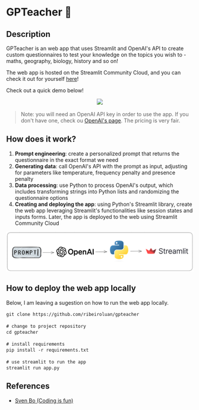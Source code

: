 # GPTeacher 🧠

## Description
GPTeacher is an web app that uses Streamlit and OpenAI's API to create custom questionnaires to test your knowledge on the topics you wish to - maths, geography, biology, history and so on!

The web app is hosted on the Streamlit Community Cloud, and you can check it out for yourself  [here](https://gpteacher.streamlit.app/)!

Check out a quick demo below!

<p align = "center">
    <img src="resources/GPTeacher_video.gif">
</p>


> Note: you will need an OpenAI API key in order to use the app. If you don't have one, check ou [OpenAI's page](https://platform.openai.com/account/api-keys). The pricing is very fair.

## How does it work?

1. **Prompt engineering**: create a personalized prompt that returns the questionnaire in the exact format we need
2. **Generating data**: call OpenAI's API with the prompt as input, adjusting for parameters like temperature, frequency penalty and presence penalty 
3. **Data processing**: use Python to process OpenAI's output, which includes transforming strings into Python lists and randomizing the questionnaire options
4. **Creating and deploying the app**: using Python's Streamlit library, create the web app leveraging Streamlit's functionalities like session states and inputs forms. Later, the app is deployed to the web using Streamlit Community Cloud

<p align = "center">
    <img src="resources/Architecture.png">
</p>

## How to deploy the web app locally

Below, I am leaving a sugestion on how to run the web app locally.

```
git clone https://github.com/ribeiroluan/gpteacher

# change to project repository
cd gpteacher

# install requirements
pip install -r requirements.txt

# use streamlit to run the app
streamlit run app.py
```

## References

- [Sven Bo (Coding is fun)](https://github.com/Sven-Bo/streamlit-quiztube)